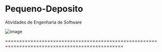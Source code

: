 # Pequeno-Deposito
Atividades de Engenharia de Software

![image](https://user-images.githubusercontent.com/129879125/230271187-8550d25b-4897-42ff-a621-7a1851296a1e.png)

================================================================================================
